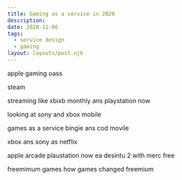 ```yaml
---
title: Gaming as a service in 2020
description: 
date: 2020-11-06
tags:
  - service design
  - gaming
layout: layouts/post.njk
---
```


apple gaming oass 

steam 

streaming like xbixb monthly ans playstation now 

looking at sony and xbox mobile 



games as a service 
bingie ans cod movile 



xbox ans sony as netflix 



apple arcade 
plaustation now 
ea 
desintu 2 with merc free 


freemimum games how games changed freemium 
